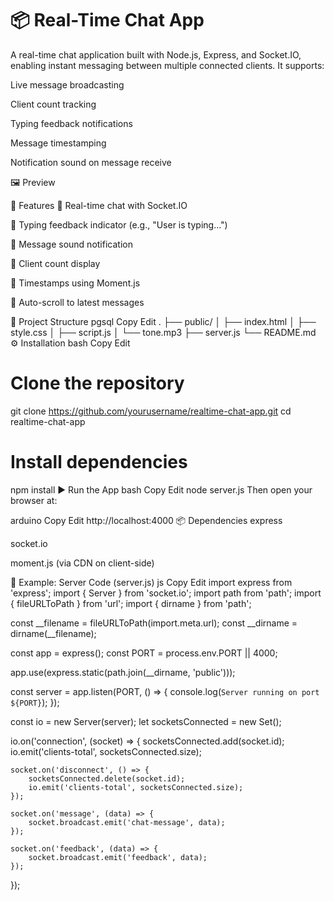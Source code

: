 <h1>📦 Real-Time Chat App</h1>
A real-time chat application built with Node.js, Express, and Socket.IO, enabling instant messaging between multiple connected clients. It supports:

Live message broadcasting

Client count tracking

Typing feedback notifications

Message timestamping

Notification sound on message receive

🖼️ Preview
<!-- Optional: add a real screenshot path if available -->

🚀 Features
💬 Real-time chat with Socket.IO

🔔 Typing feedback indicator (e.g., "User is typing...")

📢 Message sound notification

🧑 Client count display

📅 Timestamps using Moment.js

🔁 Auto-scroll to latest messages

📁 Project Structure
pgsql
Copy
Edit
.
├── public/
│   ├── index.html
│   ├── style.css
│   ├── script.js
│   └── tone.mp3
├── server.js
└── README.md
⚙️ Installation
bash
Copy
Edit
# Clone the repository
git clone https://github.com/yourusername/realtime-chat-app.git
cd realtime-chat-app

# Install dependencies
npm install
▶️ Run the App
bash
Copy
Edit
node server.js
Then open your browser at:

arduino
Copy
Edit
http://localhost:4000
📦 Dependencies
express

socket.io

moment.js (via CDN on client-side)

📄 Example: Server Code (server.js)
js
Copy
Edit
import express from 'express';
import { Server } from 'socket.io';
import path from 'path';
import { fileURLToPath } from 'url';
import { dirname } from 'path';

const __filename = fileURLToPath(import.meta.url);
const __dirname = dirname(__filename);

const app = express();
const PORT = process.env.PORT || 4000;

app.use(express.static(path.join(__dirname, 'public')));

const server = app.listen(PORT, () => {
    console.log(`Server running on port ${PORT}`);
});

const io = new Server(server);
let socketsConnected = new Set();

io.on('connection', (socket) => {
    socketsConnected.add(socket.id);
    io.emit('clients-total', socketsConnected.size);

    socket.on('disconnect', () => {
        socketsConnected.delete(socket.id);
        io.emit('clients-total', socketsConnected.size);
    });

    socket.on('message', (data) => {
        socket.broadcast.emit('chat-message', data);
    });

    socket.on('feedback', (data) => {
        socket.broadcast.emit('feedback', data);
    });
});

